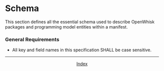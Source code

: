 <!--
#
# Licensed to the Apache Software Foundation (ASF) under one or more
# contributor license agreements.  See the NOTICE file distributed with
# this work for additional information regarding copyright ownership.
# The ASF licenses this file to You under the Apache License, Version 2.0
# (the "License"); you may not use this file except in compliance with
# the License.  You may obtain a copy of the License at
#
#     http://www.apache.org/licenses/LICENSE-2.0
#
# Unless required by applicable law or agreed to in writing, software
# distributed under the License is distributed on an "AS IS" BASIS,
# WITHOUT WARRANTIES OR CONDITIONS OF ANY KIND, either express or implied.
# See the License for the specific language governing permissions and
# limitations under the License.
#
-->

# Schema

This section defines all the essential schema used to describe OpenWhisk packages and programming model entities within a manifest.

### General Requirements

- All key and field names in this specification SHALL be case sensitive.

<!--
 Bottom Navigation
-->
---
<html>
<div align="center">
<a href="../README.md#index">Index</a>
</div>
</html>

